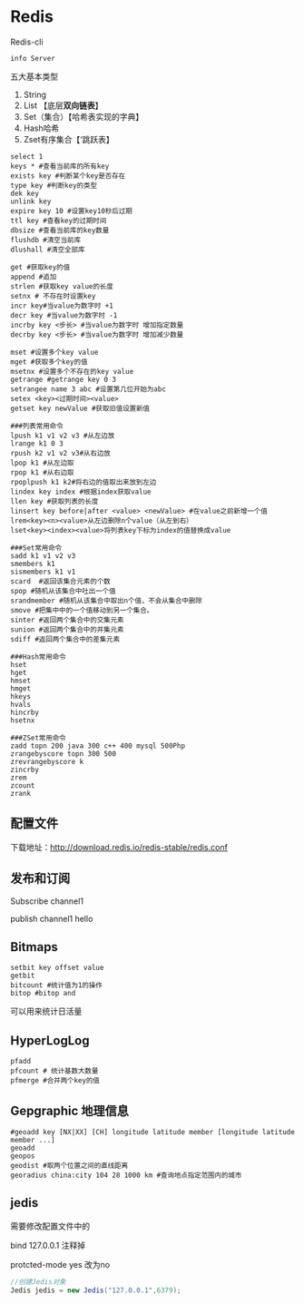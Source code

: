 # Redis

Redis-cli

```
info Server
```

五大基本类型

1. String
2. List 【底层**双向链表**】
3. Set（集合）【哈希表实现的字典】
4. Hash哈希
5. Zset有序集合【‘跳跃表】

```shell
select 1
keys * #查看当前库的所有key
exists key #判断某个key是否存在
type key #判断key的类型
dek key
unlink key 
expire key 10 #设置key10秒后过期
ttl key #查看key的过期时间
dbsize #查看当前库的key数量
flushdb #清空当前库
dlushall #清空全部库

get #获取key的值
append #追加
strlen #获取key value的长度
setnx # 不存在时设置key
incr key#当value为数字时 +1
decr key #当value为数字时 -1
incrby key <步长> #当value为数字时 增加指定数量
decrby key <步长> #当value为数字时 增加减少数量

mset #设置多个key value
mget #获取多个key的值
msetnx #设置多个不存在的key value
getrange #getrange key 0 3 
setrangee name 3 abc #设置第几位开始为abc
setex <key><过期时间><value>
getset key newValue #获取旧值设置新值

###列表常用命令
lpush k1 v1 v2 v3 #从左边放
lrange k1 0 3
rpush k2 v1 v2 v3#从右边放
lpop k1 #从左边取
rpop k1 #从右边取
rpoplpush k1 k2#将右边的值取出来放到左边
lindex key index #根据index获取value
llen key #获取列表的长度
linsert key before|after <value> <newValue> #在value之前新增一个值
lrem<key><n><value>从左边删除n个value（从左到右）
lset<key><index><value>将列表key下标为index的值替换成value

###Set常用命令
sadd k1 v1 v2 v3 
smembers k1
sismembers k1 v1
scard  #返回该集合元素的个数
spop #随机从该集合中吐出一个值
srandmember #随机从该集合中取出n个值，不会从集合中删除
smove #把集中中的一个值移动到另一个集合。
sinter #返回两个集合中的交集元素
sunion #返回两个集合中的并集元素
sdiff #返回两个集合中的差集元素

###Hash常用命令
hset
hget
hmset
hmget
hkeys
hvals
hincrby
hsetnx

###ZSet常用命令
zadd topn 200 java 300 c++ 400 mysql 500Php
zrangebyscore topn 300 500
zrevrangebyscore k
zincrby 
zrem
zcount
zrank

```

## 配置文件

下载地址：http://download.redis.io/redis-stable/redis.conf

## 发布和订阅

Subscribe channel1

publish channel1 hello



## Bitmaps

```
setbit key offset value
getbit 
bitcount #统计值为1的操作
bitop #bitop and
```

可以用来统计日活量

## HyperLogLog

```shell
pfadd 
pfcount # 统计基数大数量
pfmerge #合并两个key的值
```

## Gepgraphic 地理信息

```shell
#geoadd key [NX|XX] [CH] longitude latitude member [longitude latitude member ...]
geoadd
geopos
geodist #取两个位置之间的直线距离
georadius china:city 104 28 1000 km #查询地点指定范围内的城市
```

## jedis

需要修改配置文件中的

bind 127.0.0.1 注释掉

protcted-mode yes 改为no

```java
//创建Jedis对象
Jedis jedis = new Jedis("127.0.0.1",6379);
```
